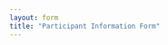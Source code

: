 ```yaml
---
layout: form
title: "Participant Information Form"
---
```


<link href='https://actionnetwork.org/css/style-embed-v3.css' rel='stylesheet' type='text/css' />
<script src='https://actionnetwork.org/widgets/v5/form/participant-information-form-2?format=js&source=widget'></script>
<div id='can-form-area-participant-information-form-2' style='width: 100%'>
<!-- this div is the target for our HTML insertion -->
</div>
